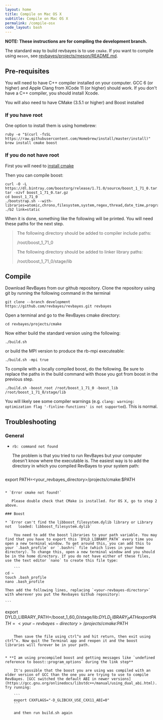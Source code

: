 ```yaml
---
layout: home
title: Compile on Mac OS X
subtitle: Compile on Mac OS X
permalink: /compile-osx
code_layout: bash
---
```


**NOTE: These instructions are for compiling the development branch.**

The standard way to build revbayes is to use `cmake`.  If you want to compile using `meson`, see [revbayes/projects/meson/README.md](https://github.com/revbayes/revbayes/blob/development/projects/meson/README.md).

## Pre-requisites

You will need to have C++ compiler installed on your computer. GCC 6 (or higher) and Apple Clang from XCode 11 (or higher) should work. If you don't have a C++ compiler, you should install Xcode.

You will also need to have CMake (3.5.1 or higher) and Boost installed

### If you have root

One option to install them is using homebrew:

``` 
ruby -e "$(curl -fsSL https://raw.githubusercontent.com/Homebrew/install/master/install)"
brew install cmake boost
```

### If you do not have root

First you will need to [install cmake](https://cmake.org/install/)

Then you can compile boost:

    curl -O -L https://dl.bintray.com/boostorg/release/1.71.0/source/boost_1_71_0.tar.gz
    tar -xzvf boost_1_71_0.tar.gz
    cd boost_1_71_0
    ./bootstrap.sh --with-libraries=atomic,chrono,filesystem,system,regex,thread,date_time,program_options,math,serialization
    ./b2 link=static

When it is done, something like the following will be printed. You will need these paths for the next step.

>    The following directory should be added to compiler include paths:
>
>    /root/boost_1_71_0
>
>    The following directory should be added to linker library paths:
>
>    /root/boost_1_71_0/stage/lib

## Compile

Download RevBayes from our github repository. Clone the repository using git by running the following command in the terminal 

``` 
git clone --branch development https://github.com/revbayes/revbayes.git revbayes
```

Open a terminal and go to the RevBayes cmake directory:

```  
cd revbayes/projects/cmake
```

Now either build the standard version using the following:

``` 
./build.sh
```

or build the MPI version to produce the rb-mpi executeable:

``` 
./build.sh -mpi true
```

To compile with a locally compiled boost, do the following. Be sure to replace the paths in the build command with those you got from boost in the previous step.

```
./build.sh -boost_root /root/boost_1_71_0 -boost_lib /root/boost_1_71_0/stage/lib
```

You will likely see some compiler warnings (e.g. `clang: warning: optimization flag '-finline-functions' is not supported`). This is normal. 

## Troubleshooting

### General

* `rb: command not found`
    
    The problem is that you tried to run RevBayes but your computer doesn't know where the executable is. The easiest way is to add the directory in which you compiled RevBayes to your system path:

    ```
export PATH=<your_revbayes_directory>/projects/cmake:$PATH  
```

* `Error cmake not found!`  
   
   Please double check that CMake is installed. For OS X, go to step 2 above.

### Boost

* `Error can't find the libboost_filesystem.dylib library or Library not   loaded: libboost_filesystem.dylib` 
   
    You need to add the boost libraries to your path variable. You may find that you have to export this `DYLD_LIBRARY_PATH` every time you open a new terminal window. To get around this, you can add this to your `.bash_profile` or `.bashrc` file (which lives in your home directory). To change this, open a new terminal window and you should be in the home directory. If you do not have either of these files, use the text editor `nano` to create this file type:

    ```
cd ~
touch .bash_profile
nano .bash_profile
```

    Then add the following lines, replacing `<your-revbayes-directory>` with wherever you put the Revbayes Github repository:

    ```
export DYLD_LIBRARY_PATH=<your-revbayes-directory>/boost_1_60_0/stage/lib:$DYLD_LIBRARY_PATH
export PATH=<your-revbayes-directory>/projects/cmake:$PATH  
```

    Then save the file using ctrl^o and hit return, then exit using ctrl^x. Now quit the Terminal app and reopen it and the boost libraries will forever be in your path.


* **I am using precompiled boost and getting messages like `undefined reference to boost::program_options` during the link step**

    It's possible that the boost you are using was compiled with an older version of GCC than the one you are trying to use to compile RevBayes. [GCC switched the default ABI in newer versions](https://gcc.gnu.org/onlinedocs/libstdc++/manual/using_dual_abi.html). Try running:

    ```
    export CXXFLAGS="-D_GLIBCXX_USE_CXX11_ABI=0"
    ```

    and then run build.sh again
    
